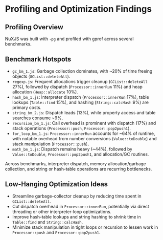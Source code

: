 # Profiling and Optimization Findings

## Profiling Overview

NuXJS was built with `-pg` and profiled with gprof across several benchmarks.

## Benchmark Hotspots

- `gc_bm_1.js`: Garbage collection dominates, with ~20% of time freeing objects (`GCList::deleteAll`).
- `regexp.js`: Frequent allocations trigger cleanup (`GCList::deleteAll` 27%), followed by dispatch (`Processor::innerRun` 11%) and heap allocation (`Heap::allocate` 10%).
- `hash_bm_1.js`: Interpreter dispatch (`Processor::innerRun` 17%), table lookups (`Table::find` 15%), and hashing (`String::calcHash` 9%) are primary costs.
- `string_bm_2.js`: Dispatch leads (13%), while property access and table searches consume ~9%.
- `recursion_bm_1.js`: Call overhead is prominent with dispatch (17%) and stack operations (`Processor::push`, `Processor::pop2push1`).
- `for_loop_bm_1.js`: `Processor::innerRun` accounts for ~64% of runtime, with notable overhead from number conversions (`Value::toDouble`) and stack manipulation (`Processor::push`).
- `math_bm_1.js`: Dispatch remains heavy (~44%), followed by `Value::toDouble`, `Processor::pop2push1`, and allocation/GC routines.

Across benchmarks, interpreter dispatch, memory allocation/garbage collection, and string or hash-table operations are recurring bottlenecks.

## Low-Hanging Optimization Ideas

- Streamline garbage-collector cleanup by reducing time spent in `GCList::deleteAll`.
- Cut dispatch overhead in `Processor::innerRun`, potentially via direct threading or other interpreter-loop optimizations.
- Improve hash-table lookups and string hashing to shrink time in `Table::find` and `String::calcHash`.
- Minimize stack manipulation in tight loops or recursion to lessen work in `Processor::push` and `Processor::pop2push1`.
